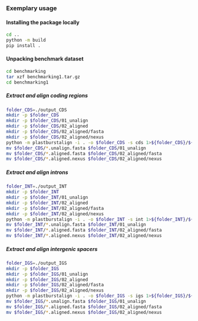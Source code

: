 ### Exemplary usage

#### Installing the package locally
```bash
cd ..
python -m build
pip install .
```

#### Unpacking benchmark dataset
```bash
cd benchmarking
tar xzf benchmarking1.tar.gz
cd benchmarking1
```

##### Extract and align coding regions
```bash
folder_CDS=./output_CDS
mkdir -p $folder_CDS
mkdir -p $folder_CDS/01_unalign
mkdir -p $folder_CDS/02_aligned
mkdir -p $folder_CDS/02_aligned/fasta
mkdir -p $folder_CDS/02_aligned/nexus
python -m plastburstalign -i . -o $folder_CDS -s cds 1>${folder_CDS}/${folder_CDS}.log 2>&1
mv $folder_CDS/*.unalign.fasta $folder_CDS/01_unalign
mv $folder_CDS/*.aligned.fasta $folder_CDS/02_aligned/fasta
mv $folder_CDS/*.aligned.nexus $folder_CDS/02_aligned/nexus
```

##### Extract and align introns
```bash
folder_INT=./output_INT
mkdir -p $folder_INT
mkdir -p $folder_INT/01_unalign
mkdir -p $folder_INT/02_aligned
mkdir -p $folder_INT/02_aligned/fasta
mkdir -p $folder_INT/02_aligned/nexus
python -m plastburstalign -i . -o $folder_INT -s int 1>${folder_INT}/${folder_INT}.log 2>&1
mv $folder_INT/*.unalign.fasta $folder_INT/01_unalign
mv $folder_INT/*.aligned.fasta $folder_INT/02_aligned/fasta
mv $folder_INT/*.aligned.nexus $folder_INT/02_aligned/nexus
```

##### Extract and align intergenic spacers
```bash
folder_IGS=./output_IGS
mkdir -p $folder_IGS
mkdir -p $folder_IGS/01_unalign
mkdir -p $folder_IGS/02_aligned
mkdir -p $folder_IGS/02_aligned/fasta
mkdir -p $folder_IGS/02_aligned/nexus
python -m plastburstalign -i . -o $folder_IGS -s igs 1>${folder_IGS}/${folder_IGS}.log 2>&1
mv $folder_IGS/*.unalign.fasta $folder_IGS/01_unalign
mv $folder_IGS/*.aligned.fasta $folder_IGS/02_aligned/fasta
mv $folder_IGS/*.aligned.nexus $folder_IGS/02_aligned/nexus
```
